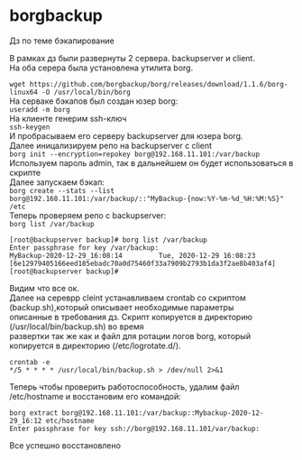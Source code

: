 # borgbackup
Дз по теме бэкапирование

В рамках дз были развернуты 2 сервера. backupserver и client.       
На оба серера была установлена утилита borg.      

```wget https://github.com/borgbackup/borg/releases/download/1.1.6/borg-linux64 -O /usr/local/bin/borg```       
На серваке бэкапов был создан юзер borg:       
```useradd -m borg```      
На клиенте генерим ssh-ключ       
```ssh-keygen```       
И пробрасываем его серверу backupserver для юзера borg.       
Далее иницализируем репо на backupserver с client        
```borg init --encryption=repokey borg@192.168.11.101:/var/backup```      
Используем пароль admin, так в дальнейшем он будет использоваться в скрипте         
Далее запускаем бэкап:          
```borg create --stats --list  borg@192.168.11.101:/var/backup/::"MyBackup-{now:%Y-%m-%d_%H:%M:%S}" /etc```       
Теперь проверяем репо с backupserver:       
```borg list /var/backup```    
```
[root@backupserver backup]# borg list /var/backup
Enter passphrase for key /var/backup:
MyBackup-2020-12-29_16:08:14         Tue, 2020-12-29 16:08:23 [6e12979405166eed185ebadc70a0d75460f33a7909b2793b1da3f2ae8b403af4]
[root@backupserver backup]#
```     

Видим что все ок.          
Далее на сереврр cleint устанавливаем crontab cо скриптом (backup.sh),который описывает необходимые параметры       
описанные в требования дз. Скрипт копируется в директорию (/usr/local/bin/backup.sh) во время        
развертки так же как и файл для ротации логов borg, который копируется в директорию (/etc/logrotate.d/).      
```
crontab -e
*/5 * * * * /usr/local/bin/backup.sh > /dev/null 2>&1
```       

Теперь чтобы проверить работоспособность, удалим файл /etc/hostname и восстановим его командой:       
```
borg extract borg@192.168.11.101:/var/backup::Mybackup-2020-12-29_16:12 etc/hostname
Enter passphrase for key ssh://borg@192.168.11.101/var/backup:
```

Все успешно восстановлено
